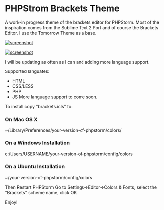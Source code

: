 # PHPStrom Brackets Theme

A work-in progress theme of the brackets editor for PHPStorm.  Most of the inspiration comes from the Sublime Text 2 Port and of course the Brackets Editor. I use the Tomorrow Theme as a base.

[![screenshot](https://github.com/hjgarcia1/phpstorm-brackets/blob/master/html-shot.png)](https://github.com/hjgarcia1/phpstorm-brackets/blob/master/html-shot.png)

[![screenshot](https://github.com/hjgarcia1/phpstorm-brackets/blob/master/html-shot.png)](hhttps://github.com/hjgarcia1/phpstorm-brackets/blob/master/html-shot.png)

I will be updating as often as I can and adding more language support.

Supported languates:
* HTML
* CSS/LESS
* PHP
* JS
More language support to come soon.

To install copy "brackets.icls" to:
### On Mac OS X
~/Library/Preferences/your-version-of-phpstorm/colors/

### On a Windows Installation
c:/Users/USERNAME/your-version-of-phpstorm/config/colors

### On a Ubuntu Installation
~/your-version-of-phpstorm/config/colors

Then Restart PHPStorm
Go to Settings->Editor->Colors & Fonts, select the "Brackets" scheme name, click OK

Enjoy!
